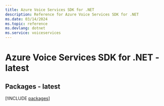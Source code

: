 ```yaml
---
title: Azure Voice Services SDK for .NET
description: Reference for Azure Voice Services SDK for .NET
ms.date: 03/14/2024
ms.topic: reference
ms.devlang: dotnet
ms.service: voiceservices
---
```

# Azure Voice Services SDK for .NET - latest
## Packages - latest
[!INCLUDE [packages](voice-services-index.md)]